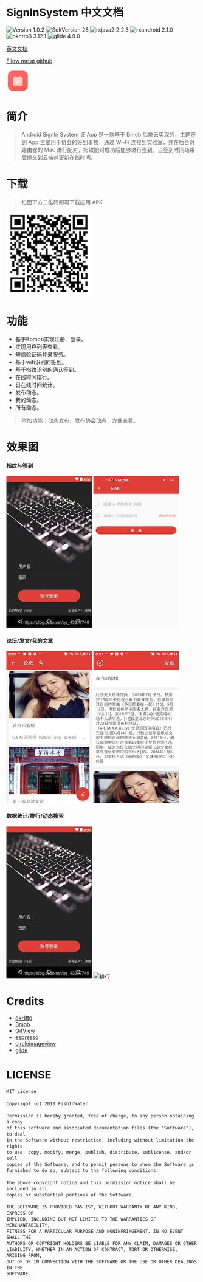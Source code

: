# SignInSystem 中文文档

![Version 1.0.2](https://img.shields.io/badge/SdkVersion-1.0.2-orange.svg?style=flat)
![SdkVersion 28](https://img.shields.io/badge/SdkVersion-28-green.svg?style=flat)
![rxjava2 2.2.3](https://img.shields.io/badge/rxjava2-2.2.3-red.svg?style=flat)
![rxandroid 2.1.0](https://img.shields.io/badge/rxandroid-2.1.0-grown.svg?style=flat)
![okhttp3 3.12.1](https://img.shields.io/badge/okhttp3-3.12.1-blue.svg?style=flat)
![glide 4.9.0](https://img.shields.io/badge/glide-4.9.0-green.svg?style=flat)

[英文文档](https://github.com/FishInWater-1999/android-SignInSystem/blob/master/README.md)</br>

[Fllow me at github](https://github.com/FishInWater-1999)</br>

<img src="https://github.com/FishInWater-1999/android-SignInSystem/blob/master/app/src/main/res/mipmap-mdpi/app_icon.png" width="60" height="60"></br>

# 简介

> Android SignIn System
>该 App 是一款基于 Bmob 后端云实现的，主题签到 App 主要用于协会的签到事物，通过 Wi-Fi 连接到实验室，并在后台对路由器的 Mac 进行配对，指纹配对成功后能够进行签到，当签到时间结束后提交到云端并更新在线时间。</br>

# 下载

> 扫面下方二维码即可下载应用 APK

![指纹](https://github.com/FishInWater-1999/android-SignInSystem/blob/master/downloadapk.png)

# 功能

- 基于Bomob实现注册、登录。 
- 实现用户列表查看。
- 短信验证码登录服务。
- 基于wifi识别的签到。
- 基于指纹识别的确认签到。
- 在线时间排行。
- 日在线时间统计。
- 发布动态。
- 我的动态。
- 所有动态。

>附加功能：动态发布，发布协会动态，方便查看。</br>

# 效果图
#### 指纹与签到
![指纹](https://github.com/FishInWater-1999/android-SignInSystem/blob/master/first_page.jpg)
![签到](https://github.com/FishInWater-1999/android-SignInSystem/blob/master/phonenumberlogin.jpeg)
#### 论坛/发文/我的文章
![论坛](https://github.com/FishInWater-1999/android-SignInSystem/blob/master/A4405890037B725F22C6BD429744C039.jpg)
![发文](https://github.com/FishInWater-1999/android-SignInSystem/blob/master/8F1FC89069AD3CAF0F88EE08A0ECCA64.jpg)
#### 数据统计/排行/动态搜索
![数据统计](https://github.com/FishInWater-1999/android-SignInSystem/blob/master/first_page.jpg)
![排行](https://github.com/FishInWater-1999/android-SignInSystem/blob/master/S90507-20523056.gif)</br>

# Credits

* [okHttp](https://github.com/square/okhttp)
* [Bmob](https://www.bmob.cn)
* [GifView](https://github.com/Cutta/GifView)
* [espresso](https://github.com/TonnyL/Espresso)
* [circleimageview](https://github.com/hdodenhof/CircleImageView)
* [glide](https://github.com/bumptech/glide)</br>

# LICENSE
```
MIT License

Copyright (c) 2019 FishInWater

Permission is hereby granted, free of charge, to any person obtaining a copy
of this software and associated documentation files (the "Software"), to deal
in the Software without restriction, including without limitation the rights
to use, copy, modify, merge, publish, distribute, sublicense, and/or sell
copies of the Software, and to permit persons to whom the Software is
furnished to do so, subject to the following conditions:

The above copyright notice and this permission notice shall be included in all
copies or substantial portions of the Software.

THE SOFTWARE IS PROVIDED "AS IS", WITHOUT WARRANTY OF ANY KIND, EXPRESS OR
IMPLIED, INCLUDING BUT NOT LIMITED TO THE WARRANTIES OF MERCHANTABILITY,
FITNESS FOR A PARTICULAR PURPOSE AND NONINFRINGEMENT. IN NO EVENT SHALL THE
AUTHORS OR COPYRIGHT HOLDERS BE LIABLE FOR ANY CLAIM, DAMAGES OR OTHER
LIABILITY, WHETHER IN AN ACTION OF CONTRACT, TORT OR OTHERWISE, ARISING FROM,
OUT OF OR IN CONNECTION WITH THE SOFTWARE OR THE USE OR OTHER DEALINGS IN THE
SOFTWARE.
```
